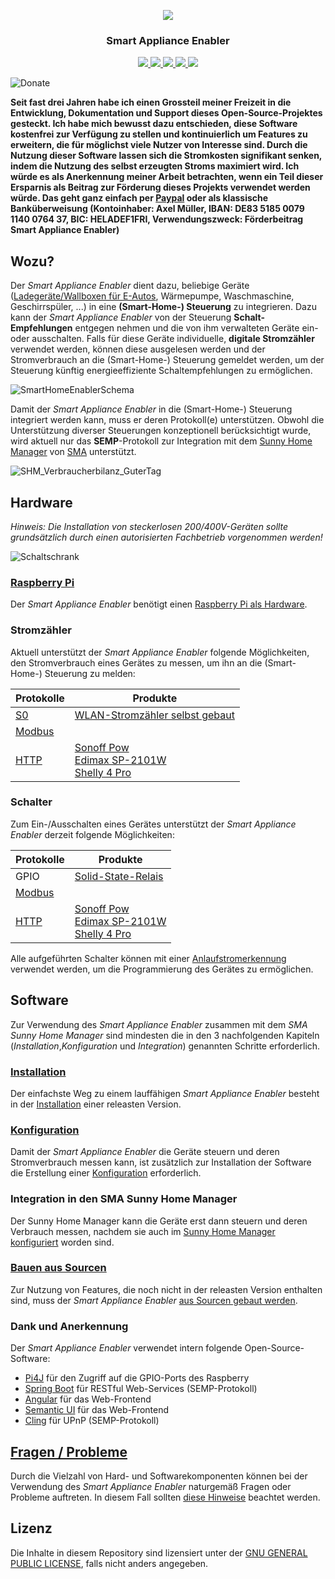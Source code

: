 <p align="center">
  <img src="https://github.com/camueller/SmartApplianceEnabler/blob/master/pics/logo.png">
  <h3 align="center">Smart Appliance Enabler</h3>
  <p align="center">
    <a href="https://travis-ci.org/camueller/SmartApplianceEnabler">
      <img src="https://travis-ci.org/camueller/SmartApplianceEnabler.svg?branch=master">
    </a>
    <a href="https://codecov.io/gh/camueller/SmartApplianceEnabler">
      <img src="https://codecov.io/gh/camueller/SmartApplianceEnabler/coverage.svg">
    </a>
    <a href="https://camueller.github.io/SmartApplianceEnabler-web-coverage">
      <img src="https://camueller.github.io/SmartApplianceEnabler-web-coverage/SmartApplianceEnabler-web-coverage.svg">
    </a>
    <a href="https://github.com/camueller/SmartApplianceEnabler/releases/download/v1.2.1/SmartApplianceEnabler-1.2.1.war">
      <img src="https://img.shields.io/badge/Download-1.2.1-brightgreen.svg">
    </a>
    <a href="https://www.gnu.org/licenses/old-licenses/gpl-2.0.html">
      <img src="https://img.shields.io/badge/license-GPLv2-blue.svg">
    </a>
  </p>
</p>

![Donate](https://github.com/camueller/SmartApplianceEnabler/blob/master/pics/donate.jpeg)

**Seit fast drei Jahren habe ich einen Grossteil meiner Freizeit in die Entwicklung, Dokumentation und Support dieses Open-Source-Projektes gesteckt. Ich habe mich bewusst dazu entschieden, diese Software kostenfrei zur Verfügung zu stellen und kontinuierlich um Features zu erweitern, die für möglichst viele Nutzer von Interesse sind. Durch die Nutzung dieser Software lassen sich die Stromkosten signifikant senken, indem die Nutzung des selbst erzeugten Stroms maximiert wird. Ich würde es als Anerkennung meiner Arbeit betrachten, wenn ein Teil dieser Ersparnis als Beitrag zur Förderung dieses Projekts verwendet werden würde. Das geht ganz einfach per [Paypal](https://paypal.me/CarlAxelMueller) oder als klassische Banküberweisung (Kontoinhaber: Axel Müller, IBAN: DE83 5185 0079 1140 0764 37, BIC: HELADEF1FRI, Verwendungszweck: Förderbeitrag Smart Appliance Enabler)**

## Wozu?
Der *Smart Appliance Enabler* dient dazu, beliebige Geräte ([Ladegeräte/Wallboxen für E-Autos](doc/EVCharger_DE.md), Wärmepumpe, Waschmaschine, Geschirrspüler, ...) in eine **(Smart-Home-) Steuerung** zu integrieren. Dazu kann der *Smart Appliance Enabler* von der Steuerung **Schalt-Empfehlungen** entgegen nehmen und die von ihm verwalteten Geräte ein- oder ausschalten. Falls für diese Geräte individuelle, **digitale Stromzähler** verwendet werden, können diese ausgelesen werden und der Stromverbrauch an die (Smart-Home-) Steuerung gemeldet werden, um der Steuerung künftig energieeffiziente Schaltempfehlungen zu ermöglichen.

![SmartHomeEnablerSchema](https://github.com/camueller/SmartApplianceEnabler/blob/master/pics/SmartApplianceEnabler.png)

Damit der *Smart Appliance Enabler* in die (Smart-Home-) Steuerung integriert werden kann, muss er deren Protokoll(e) unterstützen. Obwohl die Unterstützung diverser Steuerungen konzeptionell berücksichtigt wurde, wird aktuell nur das **SEMP**-Protokoll zur Integration mit dem [Sunny Home Manager](http://www.sma.de/produkte/monitoring-control/sunny-home-manager.html) von [SMA](http://www.sma.de) unterstützt.

![SHM_Verbraucherbilanz_GuterTag](https://github.com/camueller/SmartApplianceEnabler/blob/master/pics/SHM_Verbraucherbilanz_GuterTag.png)

## Hardware

*Hinweis: Die Installation von steckerlosen 200/400V-Geräten sollte grundsätzlich durch einen autorisierten Fachbetrieb vorgenommen werden!*

![Schaltschrank](https://github.com/camueller/SmartApplianceEnabler/blob/master/pics/schaltschrank.jpg)

### [Raspberry Pi](doc/Raspberry_DE.md)
Der *Smart Appliance Enabler* benötigt einen [Raspberry Pi als Hardware](doc/Raspberry_DE.md). 

### Stromzähler

Aktuell unterstützt der *Smart Appliance Enabler* folgende Möglichkeiten, den Stromverbrauch eines Gerätes zu messen, um ihn an die (Smart-Home-) Steuerung zu melden:

| Protokolle    | Produkte      |
| ------------- | ------------- |
| [S0](doc/S0Meter_DE.md)  | [WLAN-Stromzähler selbst gebaut](doc/WifiS0PulseForwarder_DE.md) |
| [Modbus](doc/ModbusMeter_DE.md)  |  |
| [HTTP](doc/HttpMeter_DE.md)      | [Sonoff Pow](doc/SonoffPow_DE.md) <br> [Edimax SP-2101W](doc/EdimaxSP2101W_DE.md) <br> [Shelly 4 Pro](doc/Shelly4Pro_DE.md)|

### Schalter

Zum Ein-/Ausschalten eines Gerätes unterstützt der *Smart Appliance Enabler* derzeit folgende Möglichkeiten:

| Protokolle    | Produkte      |
| ------------- | ------------- |
| GPIO          | [Solid-State-Relais](doc/SolidStateRelais_DE.md) |
| [Modbus](doc/ModbusSwitch_DE.md) | |
| [HTTP](doc/HttpSwitch_DE.md) | [Sonoff Pow](doc/SonoffPow_DE.md) <br> [Edimax SP-2101W](doc/EdimaxSP2101W_DE.md)  <br> [Shelly 4 Pro](doc/Shelly4Pro_DE.md)|

Alle aufgeführten Schalter können mit einer [Anlaufstromerkennung](doc/Anlaufstromerkennung_DE.md) verwendet werden, um die Programmierung des Gerätes zu ermöglichen.

## Software
Zur Verwendung des *Smart Appliance Enabler* zusammen mit dem *SMA Sunny Home Manager* sind mindesten die in den 3 nachfolgenden Kapiteln (_Installation_,_Konfiguration_ und _Integration_) genannten Schritte erforderlich.

### [Installation](doc/Installation_DE.md)
Der einfachste Weg zu einem lauffähigen *Smart Appliance Enabler* besteht in der [Installation](doc/Installation_DE.md) einer releasten Version.

### [Konfiguration](doc/Configuration_DE.md)
Damit der *Smart Appliance Enabler* die Geräte steuern und deren Stromverbrauch messen kann, ist zusätzlich zur Installation der Software die Erstellung einer [Konfiguration](doc/Configuration_DE.md) erforderlich.

### Integration in den SMA Sunny Home Manager
Der Sunny Home Manager kann die Geräte erst dann steuern und deren Verbrauch messen, nachdem sie auch im [Sunny Home Manager konfiguriert](doc/SunnyHomeMangerKonfiguration_DE.md) worden sind.

### [Bauen aus Sourcen](doc/Build_DE.md)
Zur Nutzung von Features, die noch nicht in der releasten Version enthalten sind, muss der *Smart Appliance Enabler* [aus Sourcen gebaut werden](doc/Build_DE.md).

### Dank und Anerkennung
Der *Smart Appliance Enabler* verwendet intern folgende Open-Source-Software:
* [Pi4J](http://pi4j.com) für den Zugriff auf die GPIO-Ports des Raspberry
* [Spring Boot](http://projects.spring.io/spring-boot) für RESTful Web-Services (SEMP-Protokoll)
* [Angular](https://angular.io) für das Web-Frontend
* [Semantic UI](https://semantic-ui.com/) für das Web-Frontend
* [Cling](http://4thline.org/projects/cling) für UPnP (SEMP-Protokoll)

## [Fragen / Probleme](doc/Troubleshooting_DE.md)
Durch die Vielzahl von Hard- und Softwarekomponenten können bei der Verwendung des *Smart Appliance Enabler* naturgemäß Fragen oder Probleme auftreten. In diesem Fall sollten [diese Hinweise](doc/Troubleshooting_DE.md) beachtet werden. 

## Lizenz
Die Inhalte in diesem Repository sind lizensiert unter der [GNU GENERAL PUBLIC LICENSE](LICENSE.txt), falls nicht anders angegeben.
